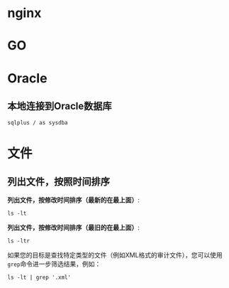 # nginx


# GO


# Oracle
## 本地连接到Oracle数据库
```
sqlplus / as sysdba
```

# 文件
## 列出文件，按照时间排序
**列出文件，按修改时间排序（最新的在最上面）**:
```
ls -lt
```
**列出文件，按修改时间排序（最旧的在最上面）**:
```
ls -ltr
```
如果您的目标是查找特定类型的文件（例如XML格式的审计文件），您可以使用`grep`命令进一步筛选结果，例如：
```
ls -lt | grep '.xml'
```